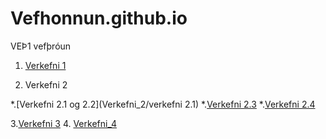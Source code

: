 # Vefhonnun.github.io
VEÞ1 vefþróun

1. [Verkefni 1](Verkefni_1)

2. Verkefni 2

  *.[Verkefni 2.1 og 2.2](Verkefni_2/verkefni 2.1)
  *.[Verkefni 2.3](Verkefni_2/verkefni-23)
  *.[Verkefni 2.4](Verkefni_2/verkefni-24)
  
 3.[Verkefni 3](Verkefni_3)
 4. [Verkefni_4](Verkefni_4)

